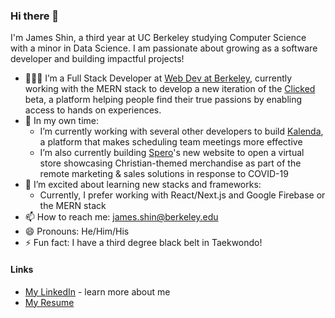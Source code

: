 ### Hi there 👋
I'm James Shin, a third year at UC Berkeley studying Computer Science with a minor in Data Science. I am passionate about growing as a software developer and building impactful projects!

- 🧑🏻‍🔧 I’m a Full Stack Developer at [Web Dev at Berkeley](https://webatberkeley.org), currently working with the MERN stack to develop a new iteration of the [Clicked](https://clicked.com/) beta, a platform helping people find their true passions by enabling access to hands on experiences.
- 🔭 In my own time:
  - I’m currently working with several other developers to build [Kalenda](https://kalenda.io/), a platform that makes scheduling team meetings more effective
  - I’m also currently building [Spero](https://shopspero.org)'s new website to open a virtual store showcasing Christian-themed merchandise as part of the remote marketing & sales solutions in response to COVID-19
- 🌱 I’m excited about learning new stacks and frameworks:
  - Currently, I prefer working with React/Next.js and Google Firebase or the MERN stack
- 📫 How to reach me: james.shin@berkeley.edu
- 😄 Pronouns: He/Him/His
- ⚡ Fun fact: I have a third degree black belt in Taekwondo! 

#### Links 
- [My LinkedIn](https://www.linkedin.com/in/jamesjungmin) - learn more about me
- [My Resume](https://drive.google.com/file/d/1IrON4AJaMXGXoaJAsJb-q3x1o0ullmHG/view?usp=sharing)
